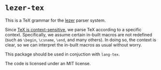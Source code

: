 # `lezer-tex`

This is a TeX grammar for the
[lezer](https://lezer.codemirror.net/) parser system.

Since [TeX is context-sensitive](https://tex.stackexchange.com/questions/4201/is-there-a-bnf-grammar-of-the-tex-language?rq=1), we parse TeX according to a specific context. Specifically, we assume certain in-built macros are not redefined (such as `\begin`, `\csname`, `\end`, and many others). In doing so, the context is clear, so we can interpret the in-built macros as usual without worry.

This package should be used in conjuction with `lang-tex`.

The code is licensed under an MIT license.
